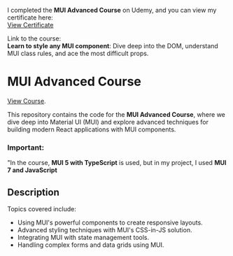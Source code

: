 I completed the **MUI Advanced Course** on Udemy, and you can view my certificate here:  
[View Certificate](https://udemy.com/certificate/UC-af62a8d7-35b6-4edc-8539-97c3c5f37af7)

Link to the course:  
**Learn to style any MUI component**: Dive deep into the DOM, understand MUI class rules, and ace the most difficult props.

# **MUI Advanced Course**
[View Course](https://www.udemy.com/course/advanced-material-ui-component-styling-the-complete-course/).

This repository contains the code for the **MUI Advanced Course**, where we dive deep into Material UI (MUI) and explore advanced techniques for building modern React applications with MUI components.

### Important:
"In the course, **MUI 5 with TypeScript** is used, but in my project, I used **MUI 7 and JavaScript**

## Description

Topics covered include:
- Using MUI's powerful components to create responsive layouts.
- Advanced styling techniques with MUI's CSS-in-JS solution.
- Integrating MUI with state management tools.
- Handling complex forms and data grids using MUI.
